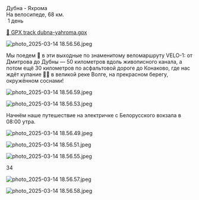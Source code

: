 
<link rel="stylesheet" href="../assets-custom/css/style-markdown.css">
<div class="cover-container" style="background-image: url('dubna-1600.jpg');">
	<div class="cover-text">
		<div class="cover-title">
            Дубна - Яхрома
        </div>
		<div class="cover-description">
			<div class="packages-location">
                <img loading="lazy" src="../assets-custom/icon-bike.png" alt="" class="cover-icon">
                <div class="h4-default regular">На велосипеде, 68 км.</div>
            </div>
            <div>
                <img class="cover-icon" loading="lazy" src="../assets-custom/icon-time.png" alt=""  />
                <span>1 день</span>
            </div>
		</div>
	</div>
</div>

<div id="map"></div>

[📍 GPX track dubna-yahroma.gpx](dubna-yahroma.gpx)

![photo_2025-03-14 18.56.56.jpeg](imgs/photo_2025-03-14%2018.56.56.jpeg)

Мы поедем 🚴 в эти выходные по знаменитому веломаршруту VELO-1: от Дмитрова до Дубны — 50 километров вдоль живописного канала, а потом ещё 30 километров по асфальтовой дороге до Конаково, где нас ждёт купание 🏊‍♂️ в великой реке Волге, на прекрасном берегу, окружённом соснами!

![photo_2025-03-14 18.56.59.jpeg](imgs/photo_2025-03-14%2018.56.59.jpeg)

![photo_2025-03-14 18.56.53.jpeg](imgs/photo_2025-03-14%2018.56.53.jpeg)

Начнём наше путешествие на электричке с Белорусского вокзала в 08:00 утра.


![photo_2025-03-14 18.56.49.jpeg](imgs/photo_2025-03-14%2018.56.49.jpeg)

![photo_2025-03-14 18.56.51.jpeg](imgs/photo_2025-03-14%2018.56.51.jpeg)



![photo_2025-03-14 18.56.55.jpeg](imgs/photo_2025-03-14%2018.56.55.jpeg)

34



![photo_2025-03-14 18.56.57.jpeg](imgs/photo_2025-03-14%2018.56.57.jpeg)

![photo_2025-03-14 18.56.58.jpeg](imgs/photo_2025-03-14%2018.56.58.jpeg)









<link href="https://api.mapbox.com/mapbox-gl-js/v3.10.0/mapbox-gl.css" rel="stylesheet">
<script src="https://api.mapbox.com/mapbox-gl-js/v3.10.0/mapbox-gl.js"></script>
<script src="https://cdn.jsdelivr.net/npm/js-yaml@4.1.0/dist/js-yaml.min.js"></script>
<script src="../assets-custom/js/cozy-journey.js"></script>
<script>architectMap({
    tracks: [{path: 'dubna-yahroma.gpx'}], 
    points: 'points.yaml',
    zoom: 7.2,
    center: [37.55069, 56.18075],
    fitDuration: 9000
});
</script>




